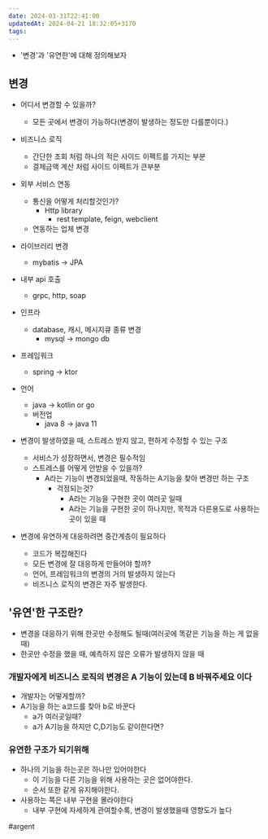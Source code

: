 ```yaml
---
date: 2024-03-31T22:41:00
updatedAt: 2024-04-21 18:32:05+3170
tags: 
---
```

- '변경'과 '유연한'에 대해 정의해보자

## 변경
- 어디서 변경할 수 있을까?
	- 모든 곳에서 변경이 가능하다(변경이 발생하는 정도만 다를뿐이다.)
- 비즈니스 로직
	- 간단한 조회 처럼 하나의 적은 사이드 이펙트를 가지는 부분
	- 결제금액 계산 처럼 사이드 이펙트가 큰부분
- 외부 서비스 연동
	- 통신을 어떻게 처리할것인가?
		- Http library
			- rest template, feign, webclient
	- 연동하는 업체 변경
- 라이브러리 변경
	- mybatis -> JPA
- 내부 api 호출
	- grpc, http, soap
- 인프라
	- database, 캐시, 메시지큐 종류 변경
		- mysql -> mongo db
- 프레임워크
	- spring -> ktor
- 언어
	- java -> kotlin or go
	- 버전업
		- java 8 -> java 11

- 변경이 발생하였을 때, 스트레스 받지 않고, 편하게 수정할 수 있는 구조
	- 서비스가 성장하면서, 변경은 필수적임
	- 스트레스를 어떻게 안받을 수 있을까?
		- A라는 기능이 변경되었을때, 작동하는 A기능을 찾아 변경만 하는 구조
			- 걱정되는것?
				- A라는 기능을 구현한 곳이 여러곳 일때
				- A라는 기능을 구현한 곳이 하나지만, 목적과 다른용도로 사용하는 곳이 있을 때

- 변경에 유연하게 대응하려면 중간계층이 필요하다
	- 코드가 복잡해진다
	- 모든 변경에 잘 대응하게 만들어야 할까?
	- 언어, 프레임워크의 변경의 거의 발생하지 않는다
	 - 비즈니스 로직의 변경은 자주 발생한다.

## '유연'한 구조란?
- 변경을 대응하기 위해 한곳만 수정해도 될때(여러곳에 똑같은 기능을 하는 게 없을때)
- 한곳만 수정을 했을 때, 예측하지 않은 오류가 발생하지 않을 때

### 개발자에게 비즈니스 로직의 변경은 A 기능이 있는데 B 바꿔주세요 이다
- 개발자는 어떻게할까?
- A기능을 하는 a코드를  찾아 b로 바꾼다
	- a가 여러곳일때?
	- a가 A기능을 하지만 C,D기능도 같이한다면?
### 유연한 구조가 되기위해
- 하나의 기능을 하는곳은 하나만 있어야한다
	- 이 기능을 다른 기능을 위해 사용하는 곳은 없어야한다.
	- 순서 또한 같게 유지해야한다.
- 사용하는 쪽은 내부 구현을 몰라야한다
	- 내부 구현에 자세하게 관여할수록, 변경이 발생했을때 영향도가 높다



#argent 